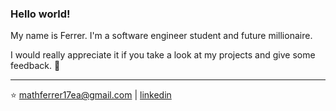 ### Hello world!

My name is Ferrer. I'm a
software engineer student and future millionaire.

I would really appreciate it if you take a look at my projects
and give some feedback. 🤖

---

⭐ mathferrer17ea@gmail.com | [linkedin](https://www.linkedin.com/in/enricoferrer/)


<!--
**CCerrer/CCerrer** is a ✨ _special_ ✨ repository because its `README.md` (this file) appears on your GitHub profile.

Here are some ideas to get you started:

- 🔭 I’m currently working on ...
- 🌱 I’m currently learning ...
- 👯 I’m looking to collaborate on ...
- 🤔 I’m looking for help with ...
- 💬 Ask me about ...
- 📫 How to reach me: ...
- 😄 Pronouns: ...
- ⚡ Fun fact: ...
-->
